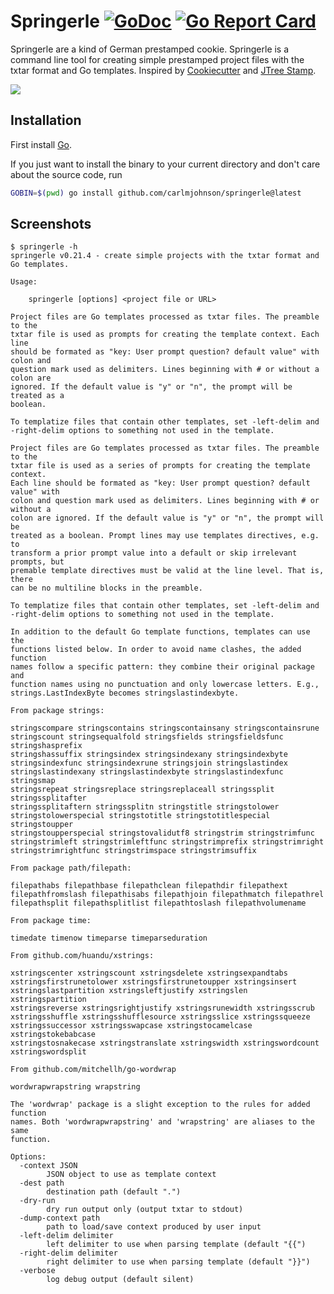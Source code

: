 # Springerle [![GoDoc](https://godoc.org/github.com/carlmjohnson/springerle?status.svg)](https://godoc.org/github.com/carlmjohnson/springerle) [![Go Report Card](https://goreportcard.com/badge/github.com/carlmjohnson/springerle)](https://goreportcard.com/report/github.com/carlmjohnson/springerle)

Springerle are a kind of German prestamped cookie. Springerle is a command line tool for creating simple prestamped project files with the txtar format and Go templates. Inspired by [Cookiecutter](https://cookiecutter.readthedocs.io/) and [JTree Stamp](https://github.com/publicdomaincompany/jtree/tree/master/langs/stamp).

![](images/springerle.jpeg)

## Installation

First install [Go](http://golang.org).

If you just want to install the binary to your current directory and don't care about the source code, run

```bash
GOBIN=$(pwd) go install github.com/carlmjohnson/springerle@latest
```

## Screenshots

```
$ springerle -h
springerle v0.21.4 - create simple projects with the txtar format and Go templates.

Usage:

    springerle [options] <project file or URL>

Project files are Go templates processed as txtar files. The preamble to the
txtar file is used as prompts for creating the template context. Each line
should be formated as "key: User prompt question? default value" with colon and
question mark used as delimiters. Lines beginning with # or without a colon are
ignored. If the default value is "y" or "n", the prompt will be treated as a
boolean.

To templatize files that contain other templates, set -left-delim and
-right-delim options to something not used in the template.

Project files are Go templates processed as txtar files. The preamble to the
txtar file is used as a series of prompts for creating the template context.
Each line should be formated as "key: User prompt question? default value" with
colon and question mark used as delimiters. Lines beginning with # or without a
colon are ignored. If the default value is "y" or "n", the prompt will be
treated as a boolean. Prompt lines may use templates directives, e.g. to
transform a prior prompt value into a default or skip irrelevant prompts, but
premable template directives must be valid at the line level. That is, there
can be no multiline blocks in the preamble.

To templatize files that contain other templates, set -left-delim and
-right-delim options to something not used in the template.

In addition to the default Go template functions, templates can use the
functions listed below. In order to avoid name clashes, the added function
names follow a specific pattern: they combine their original package and
function names using no punctuation and only lowercase letters. E.g.,
strings.LastIndexByte becomes stringslastindexbyte.

From package strings:

stringscompare stringscontains stringscontainsany stringscontainsrune
stringscount stringsequalfold stringsfields stringsfieldsfunc stringshasprefix
stringshassuffix stringsindex stringsindexany stringsindexbyte
stringsindexfunc stringsindexrune stringsjoin stringslastindex
stringslastindexany stringslastindexbyte stringslastindexfunc stringsmap
stringsrepeat stringsreplace stringsreplaceall stringssplit stringssplitafter
stringssplitaftern stringssplitn stringstitle stringstolower
stringstolowerspecial stringstotitle stringstotitlespecial stringstoupper
stringstoupperspecial stringstovalidutf8 stringstrim stringstrimfunc
stringstrimleft stringstrimleftfunc stringstrimprefix stringstrimright
stringstrimrightfunc stringstrimspace stringstrimsuffix

From package path/filepath:

filepathabs filepathbase filepathclean filepathdir filepathext
filepathfromslash filepathisabs filepathjoin filepathmatch filepathrel
filepathsplit filepathsplitlist filepathtoslash filepathvolumename

From package time:

timedate timenow timeparse timeparseduration

From github.com/huandu/xstrings:

xstringscenter xstringscount xstringsdelete xstringsexpandtabs
xstringsfirstrunetolower xstringsfirstrunetoupper xstringsinsert
xstringslastpartition xstringsleftjustify xstringslen xstringspartition
xstringsreverse xstringsrightjustify xstringsrunewidth xstringsscrub
xstringsshuffle xstringsshufflesource xstringsslice xstringssqueeze
xstringssuccessor xstringsswapcase xstringstocamelcase xstringstokebabcase
xstringstosnakecase xstringstranslate xstringswidth xstringswordcount
xstringswordsplit

From github.com/mitchellh/go-wordwrap

wordwrapwrapstring wrapstring

The 'wordwrap' package is a slight exception to the rules for added function
names. Both 'wordwrapwrapstring' and 'wrapstring' are aliases to the same
function.

Options:
  -context JSON
        JSON object to use as template context
  -dest path
        destination path (default ".")
  -dry-run
        dry run output only (output txtar to stdout)
  -dump-context path
        path to load/save context produced by user input
  -left-delim delimiter
        left delimiter to use when parsing template (default "{{")
  -right-delim delimiter
        right delimiter to use when parsing template (default "}}")
  -verbose
        log debug output (default silent)
```

